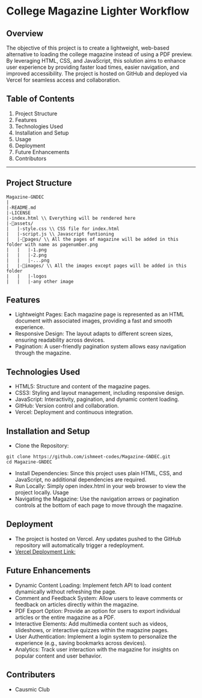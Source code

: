 # College Magazine Lighter Workflow

## Overview
The objective of this project is to create a lightweight, web-based alternative to loading the college magazine instead of using a PDF preview. By leveraging HTML, CSS, and JavaScript, this solution aims to enhance user experience by providing faster load times, easier navigation, and improved accessibility. The project is hosted on GitHub and deployed via Vercel for seamless access and collaboration.

## Table of Contents
1. Project Structure
2. Features
3. Technologies Used
4. Installation and Setup
5. Usage
6. Deployment
7. Future Enhancements
8. Contributors

---

## Project Structure

```plaintext
Magazine-GNDEC 
| 
|-README.md 
|-LICENSE 
|-index.html \\ Everything will be rendered here  
|-📁assets/ 
|   |-style.css \\ CSS file for index.html 
|   |-script.js \\ Javascript funtioning 
|   |-📁pages/ \\ All the pages of magazine will be added in this folder with name as pagenumber.png 
|   |   |-1.png 
|   |   |-2.png 
|   |   |-...png 
|   |-📁images/ \\ All the images except pages will be added in this folder 
|   |   |-logos 
|   |   |-any other image 
```

## Features
- Lightweight Pages: Each magazine page is represented as an HTML document with associated images, providing a fast and smooth experience.
- Responsive Design: The layout adapts to different screen sizes, ensuring readability across devices.
- Pagination: A user-friendly pagination system allows easy navigation through the magazine.

## Technologies Used
- HTML5: Structure and content of the magazine pages.
- CSS3: Styling and layout management, including responsive design.
- JavaScript: Interactivity, pagination, and dynamic content loading.
- GitHub: Version control and collaboration.
- Vercel: Deployment and continuous integration.

## Installation and Setup
- Clone the Repository:
```plaintext
git clone https://github.com/ishmeet-codes/Magazine-GNDEC.git
cd Magazine-GNDEC
```
- Install Dependencies: Since this project uses plain HTML, CSS, and JavaScript, no additional dependencies are required.
- Run Locally: Simply open index.html in your web browser to view the project locally.
Usage
- Navigating the Magazine: Use the navigation arrows or pagination controls at the bottom of each page to move through the magazine.
## Deployment
- The project is hosted on Vercel. Any updates pushed to the GitHub repository will automatically trigger a redeployment.
- [Vercel Deployment Link:](https://magazine-gndec-three.vercel.app/)
## Future Enhancements
- Dynamic Content Loading: Implement  fetch API to load content dynamically without refreshing the page.
- Comment and Feedback System: Allow users to leave comments or feedback on articles directly within the magazine.
- PDF Export Option: Provide an option for users to export individual articles or the entire magazine as a PDF.
- Interactive Elements: Add multimedia content such as videos, slideshows, or interactive quizzes within the magazine pages.
- User Authentication: Implement a login system to personalize the experience (e.g., saving bookmarks across devices).
- Analytics: Track user interaction with the magazine for insights on popular content and user behavior.
## Contributers
- Causmic Club
